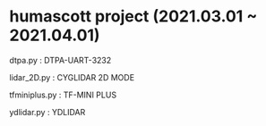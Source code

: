 # humascott project (2021.03.01 ~ 2021.04.01)

dtpa.py : DTPA-UART-3232

lidar_2D.py : CYGLIDAR 2D MODE

tfminiplus.py : TF-MINI PLUS

ydlidar.py : YDLIDAR
